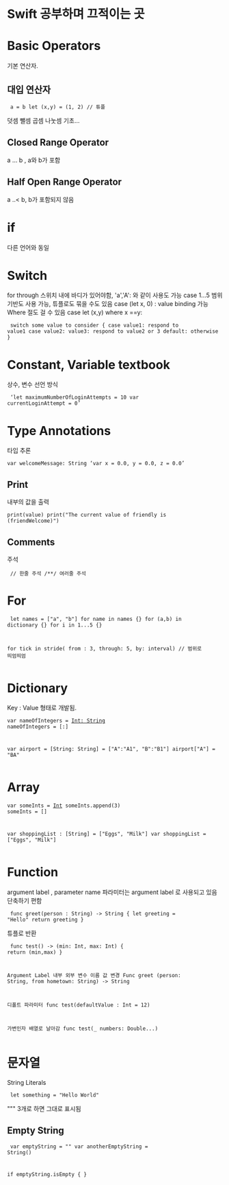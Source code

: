 # Swift 공부하며 끄적이는 곳

# Basic Operators
기본 연산자.

## 대입 연산자
<code><pre> a = b
let (x,y) = (1, 2) // 튜플
</pre></code>

덧셈 뺄셈 곱셈 나눗셈 기초...

## Closed Range Operator
a ... b , a와 b가 포함

## Half Open Range Operator
a ..< b, b가 포함되지 않음

# if
다른 언어와 동일

# Switch
for through 스위치 내에 바디가 있어야함, 'a','A': 와 같이 사용도 가능
case 1...5 범위 기반도 사용 가능, 튜플로도 묶을 수도 있음
case (let x, 0) : value binding 가능
Where 절도 걸 수 있음 case let (x,y) where x ==y:

<code><pre>
switch some value to consider {
case value1:
	respond to value1
case value2:
	    value3:
	respond to value2 or 3
default:
	otherwise
}
</pre></code>

# Constant, Variable textbook
상수, 변수 선언 방식

<code><pre>
‘let maximumNumberOfLoginAttempts = 10
var currentLoginAttempt = 0’
</code></pre>

# Type Annotations
타입 추론

<code><pre>var welcomeMessage: String
‘var x = 0.0, y = 0.0, z = 0.0’
</code></pre>

## Print
내부의 값을 출력

<code><pre>print(value)
print("The current value of friendly is \(friendWelcome)")
</code></pre>

## Comments
주석

<code><pre>
// 한줄 주석
/**/ 여러줄 주석
</code></pre>

# For

<code><pre>
let names = ["a", "b"]
for name in names {}
for (a,b) in dictionary {}
for i in 1...5 {}

for tick in stride( from : 3, through: 5, by: interval) // 범위로 띄엄띄엄
</pre></code>

# Dictionary
Key : Value 형태로 개발됨.

<code><pre>var nameOfIntegers = [Int: String]()
nameOfIntegers = [:]

var airport = [String: String] = ["A":"A1", "B":"B1"]
airport["A"] = "BA"
</pre></code>

# Array

<code><pre>var someInts = [Int]()
someInts.append(3)
someInts = []

var shoppingList : [String] = ["Eggs", "Milk"]
var shoppingList = ["Eggs", "Milk"]
</pre></code>

# Function
argument label , parameter name 
파라미터는 argument label 로 사용되고 있음
단축하기 편함

<code><pre>
func greet(person : String) -> String
{
	let greeting = "Hello"
	return greeting
}
</pre></code>

튜플로 반환
<code><pre>
func test() -> (min: Int, max: Int)
{
	return (min,max)
}

Argument Label
내부 외부 변수 이름 값 변경
Func greet (person: String, from hometown: String) -> String

디폴트 파라미터
func test(defaultValue : Int = 12)

가변인자 배열로 날아감
func test(_ numbers: Double...) 
</pre></code>

# 문자열

String Literals
<code><pre>
let something = "Hello World"
</pre></code>

""" 3개로 하면 그대로 표시됨

## Empty String
<code><pre>
var emptyString = ""
var anotherEmptyString = String()

if emptyString.isEmpty { }
</pre></code>
